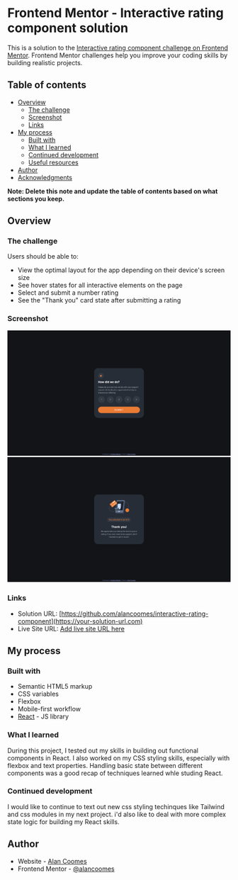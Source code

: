 # Frontend Mentor - Interactive rating component solution

This is a solution to the [Interactive rating component challenge on Frontend Mentor](https://www.frontendmentor.io/challenges/interactive-rating-component-koxpeBUmI). Frontend Mentor challenges help you improve your coding skills by building realistic projects.

## Table of contents

- [Overview](#overview)
  - [The challenge](#the-challenge)
  - [Screenshot](#screenshot)
  - [Links](#links)
- [My process](#my-process)
  - [Built with](#built-with)
  - [What I learned](#what-i-learned)
  - [Continued development](#continued-development)
  - [Useful resources](#useful-resources)
- [Author](#author)
- [Acknowledgments](#acknowledgments)

**Note: Delete this note and update the table of contents based on what sections you keep.**

## Overview

### The challenge

Users should be able to:

- View the optimal layout for the app depending on their device's screen size
- See hover states for all interactive elements on the page
- Select and submit a number rating
- See the "Thank you" card state after submitting a rating

### Screenshot

![](./images/Rating%20Screenshot.png)
![](./images/Thank%20You%20Screenshot.png)

### Links

- Solution URL: [https://github.com/alancoomes/interactive-rating-component](https://your-solution-url.com)
- Live Site URL: [Add live site URL here](https://your-live-site-url.com)

## My process

### Built with

- Semantic HTML5 markup
- CSS variables
- Flexbox
- Mobile-first workflow
- [React](https://reactjs.org/) - JS library

### What I learned

During this project, I tested out my skills in building out functional components in React. I also worked on my CSS styling skills, especially with flexbox and text properties. Handling basic state between different components was a good recap of techniques learned whle studing React.

### Continued development

I would like to continue to text out new css styling techinques like Tailwind and css modules in my next project. i'd also like to deal with more complex state logic for building my React skills.

## Author

- Website - [Alan Coomes](https://alancoomes.github.io/portfolio/)
- Frontend Mentor - [@alancoomes](https://www.frontendmentor.io/profile/alancoomes)
